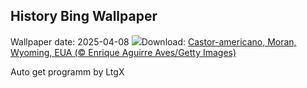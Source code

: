 ## History Bing Wallpaper
Wallpaper date: 2025-04-08
![](https://www.bing.com/th?id=OHR.BeaverDay_PT-BR0574676705_UHD.jpg&w=1000)Download: [Castor-americano, Moran, Wyoming, EUA (© Enrique Aguirre Aves/Getty Images)](https://www.bing.com/th?id=OHR.BeaverDay_PT-BR0574676705_UHD.jpg)

Auto get programm by LtgX
